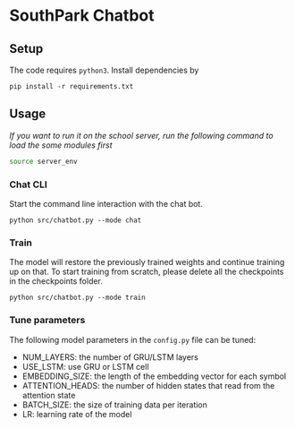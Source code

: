 # SouthPark Chatbot

## Setup

The code requires `python3`. Install dependencies by

```
pip install -r requirements.txt
```

## Usage

*If you want to run it on the school server, run the following command to load the some modules first*

```bash
source server_env
```

### Chat CLI

Start the command line interaction with the chat bot.
```
python src/chatbot.py --mode chat
```

### Train

The model will restore the previously trained weights and continue training up on that. To start training from scratch, please delete all the checkpoints in the checkpoints folder.

```
python src/chatbot.py --mode train
```

### Tune parameters

The following model parameters in the `config.py` file can be tuned:<br>
* NUM_LAYERS: the number of GRU/LSTM layers
* USE_LSTM: use GRU or LSTM cell
* EMBEDDING_SIZE: the length of the embedding vector for each symbol
* ATTENTION_HEADS: the number of hidden states that read from the attention state
* BATCH_SIZE: the size of training data per iteration
* LR: learning rate of the model

